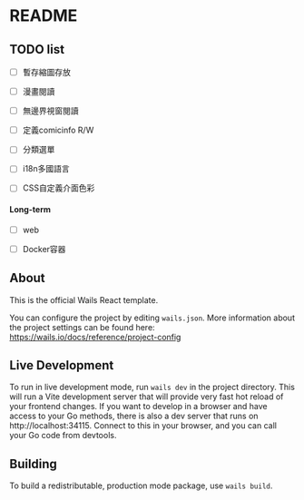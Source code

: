 # README

## TODO list


- [ ] 暫存縮圖存放

- [ ] 漫畫閱讀

- [ ] 無邊界視窗閱讀

- [ ] 定義comicinfo R/W

- [ ] 分類選單

- [ ] i18n多國語言

- [ ] CSS自定義介面色彩


#### Long-term

- [ ] web

- [ ] Docker容器


## About

This is the official Wails React template.

You can configure the project by editing `wails.json`. More information about the project settings can be found
here: https://wails.io/docs/reference/project-config

## Live Development

To run in live development mode, run `wails dev` in the project directory. This will run a Vite development
server that will provide very fast hot reload of your frontend changes. If you want to develop in a browser
and have access to your Go methods, there is also a dev server that runs on http://localhost:34115. Connect
to this in your browser, and you can call your Go code from devtools.

## Building

To build a redistributable, production mode package, use `wails build`.
